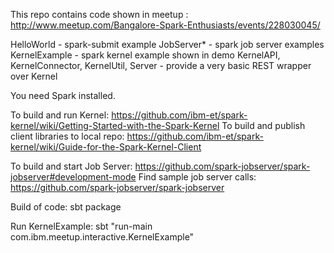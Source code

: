 This repo contains code shown in meetup :
http://www.meetup.com/Bangalore-Spark-Enthusiasts/events/228030045/

HelloWorld - spark-submit example
JobServer* - spark job server examples
KernelExample - spark kernel example shown in demo
KernelAPI, KernelConnector, KernelUtil, Server - provide a very basic REST wrapper over Kernel

You need Spark installed.

To build and run Kernel:
https://github.com/ibm-et/spark-kernel/wiki/Getting-Started-with-the-Spark-Kernel
To build and publish client libraries to local repo:
https://github.com/ibm-et/spark-kernel/wiki/Guide-for-the-Spark-Kernel-Client

To build and start Job Server:
https://github.com/spark-jobserver/spark-jobserver#development-mode
Find sample job server calls:
https://github.com/spark-jobserver/spark-jobserver

Build of code:
sbt package

Run KernelExample:
sbt "run-main com.ibm.meetup.interactive.KernelExample"



